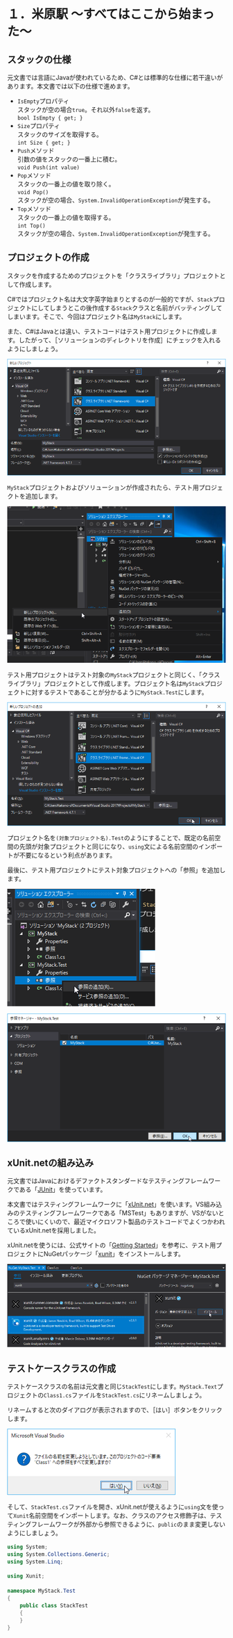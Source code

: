 １．米原駅 ～すべてはここから始まった～
=====

スタックの仕様
-----

元文書では言語にJavaが使われているため、C#とは標準的な仕様に若干違いがあります。本文書では以下の仕様で進めます。

- `IsEmpty`プロパティ  
  スタックが空の場合`true`。それ以外`false`を返す。  
  `bool IsEmpty { get; }`
- `Size`プロパティ  
  スタックのサイズを取得する。  
  `int Size { get; }`
- `Push`メソッド  
  引数の値をスタックの一番上に積む。  
  `void Push(int value)`
- `Pop`メソッド  
  スタックの一番上の値を取り除く。  
  `void Pop()`  
  スタックが空の場合、`System.InvalidOperationException`が発生する。
- `Top`メソッド  
  スタックの一番上の値を取得する。  
  `int Top()`  
  スタックが空の場合、`System.InvalidOperationException`が発生する。

プロジェクトの作成
-----

スタックを作成するためのプロジェクトを「クラスライブラリ」プロジェクトとして作成します。

C#ではプロジェクト名は大文字英字始まりとするのが一般的ですが、`Stack`プロジェクトにしてしまうとこの後作成する`Stack`クラスと名前がバッティングしてしまいます。そこで、今回はプロジェクト名は`MyStack`にします。

また、C#はJavaとは違い、テストコードはテスト用プロジェクトに作成します。したがって、［ソリューションのディレクトリを作成］にチェックを入れるようにしましょう。

![`MyStack`プロジェクト作成](images/01-01.png)

`MyStack`プロジェクトおよびソリューションが作成されたら、テスト用プロジェクトを追加します。

![テスト用プロジェクト追加](images/01-02.png)

テスト用プロジェクトはテスト対象の`MyStack`プロジェクトと同じく、「クラスライブラリ」プロジェクトとして作成します。プロジェクト名は`MyStack`プロジェクトに対するテストであることが分かるように`MyStack.Test`にします。

![テスト用`MyStack.Test`プロジェクト追加](images/01-03.png)

プロジェクト名を`(対象プロジェクト名).Test`のようにすることで、既定の名前空間の先頭が対象プロジェクトと同じになり、`using`文による名前空間のインポートが不要になるという利点があります。

最後に、テスト用プロジェクトにテスト対象プロジェクトへの「参照」を追加します。

![参照の追加](images/01-04.png)

![`MyStack`プロジェクトへの参照を追加](images/01-05.png)


xUnit\.netの組み込み
-----

元文書ではJavaにおけるデファクトスタンダードなテスティングフレームワークである「[JUnit](https://junit.org)」を使っています。

本文書ではテスティングフレームワークに「[xUnit.net](https://xunit.github.io/)」を使います。VS組み込みのテスティングフレームワークである「MSTest」もありますが、VSがないところで使いにくいので、最近マイクロソフト製品のテストコードでよくつかわれているxUnit\.netを採用しました。

xUnit\.netを使うには、公式サイトの「[Getting Started](http://xunit.github.io/docs/getting-started-desktop)」を参考に、テスト用プロジェクトにNuGetパッケージ「[xunit](https://www.nuget.org/packages/xunit/)」をインストールします。

![NuGetパッケージ「xunit」のインストール](images/01-06.png)


テストケースクラスの作成
-----

テストケースクラスの名前は元文書と同じ`StackTest`にします。`MyStack.Text`プロジェクトの`Class1.cs`ファイルを`StackTest.cs`にリネームしましょう。

リネームすると次のダイアログが表示されますので、［はい］ボタンをクリックします。

![ファイル名変更に伴うクラス名変更確認](images/01-07.png)

そして、`StackTest.cs`ファイルを開き、xUnit\.netが使えるように`using`文を使って`Xunit`名前空間をインポートします。なお、クラスのアクセス修飾子は、テスティングフレームワークが外部から参照できるように、`public`のまま変更しないようにしましょう。

```csharp
using System;
using System.Collections.Generic;
using System.Linq;

using Xunit;

namespace MyStack.Test
{
    public class StackTest
    {
    }
}
```
